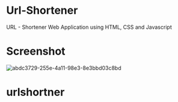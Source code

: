 # Url-Shortener
URL - Shortener Web Application using HTML, CSS and Javascript

# Screenshot
![abdc3729-255e-4a11-98e3-8e3bbd03c8bd](https://github.com/ahtisham774/Url-Shortner/assets/77314350/fb60a20e-39e5-4dc1-ab44-ccdf556e2578)
# urlshortner
